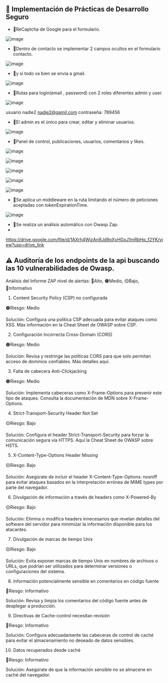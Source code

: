 ## 🚨 Implementación de Prácticas de Desarrollo Seguro
- 🔹ReCaptcha de Google para el formulario.

![image](https://github.com/MamenFB/BLOG/assets/106315129/402a97a6-7262-46e2-9d29-88550c7108ee)

- 🔹Dentro de contacto se implementar 2 campos ocultos en el formulario contacto.

![image](https://github.com/MamenFB/BLOG/assets/106315129/75892841-6e0a-48fd-8f1a-ea86603d7391)

- 🔹y si todo va bien se envia a gmail.

![image](https://github.com/MamenFB/BLOG/assets/106315129/9f6bcaa2-d3bf-4c6a-a992-008583c4e073)

- 🔹Rutas para login(email , password) con 2 roles diferentes admin y user.

![image](https://github.com/MamenFB/BLOG/assets/106315129/84244f95-51bb-44f7-aa13-a8a406014377)


usuario 
nadie2
nadie2@gamil.com
contraseña:
789456
- 🔹El admin es el único para crear, editar y eliminar usuarios.

![image](https://github.com/MamenFB/BLOG/assets/106315129/a577c29c-6a00-413f-bffd-0d78cbf9517d)

- 🔹Panel de control, publicaciones, usuarios, comentarios y likes.

![image](https://github.com/MamenFB/BLOG/assets/106315129/a9e50161-e12f-472b-a7f3-c039d9fa8159)

![image](https://github.com/MamenFB/BLOG/assets/106315129/bdd0cacf-618f-4608-bd3b-dbe5bdab22e2)

![image](https://github.com/MamenFB/BLOG/assets/106315129/42e5a177-1d13-4f36-854a-479a543c5229)

![image](https://github.com/MamenFB/BLOG/assets/106315129/c958faee-fb1a-411e-bcde-fcca35c95858)

![image](https://github.com/MamenFB/BLOG/assets/106315129/4ae50b68-3964-4840-8129-187d4cdac687)

- 🔹Se aplica un middleware en la ruta limitando el número de peticiones aceptadas con tokenExpirationTime.


![image](https://github.com/MamenFB/BLOG/assets/106315129/91da87ad-dea7-4148-8ccd-e0908e6a83ec)

- 🔹Se realiza un análisis automático con Owasp Zap.
- 
https://drive.google.com/file/d/1AXrh4WjzAn9Jd9oXyHGxJ1mRbHq_f2YK/view?usp=drive_link

## ⚠️ Auditoría de los endpoints de la api buscando las 10 vulnerabilidades de Owasp.

Análisis del Informe ZAP nivel de alertas: 🔴Alto, 🟠Medio, 🟡Bajo, 🔵Informativo

1. Content Security Policy (CSP) no configurada

🟠Riesgo: Medio

Solución: Configura una política CSP adecuada para evitar ataques como XSS. Más información en la Cheat Sheet de OWASP sobre CSP.

2. Configuración Incorrecta Cross-Domain (CORS)

🟠Riesgo: Medio

Solución: Revisa y restringe las políticas CORS para que solo permitan acceso de dominios confiables. Más detalles aquí.

3. Falta de cabecera Anti-Clickjacking

🟠Riesgo: Medio

Solución: Implementa cabeceras como X-Frame-Options para prevenir este tipo de ataques. Consulta la documentación de MDN sobre X-Frame-Options.

4. Strict-Transport-Security Header Not Set

🟡Riesgo: Bajo

Solución: Configura el header Strict-Transport-Security para forzar la comunicación segura vía HTTPS. Aquí la Cheat Sheet de OWASP sobre HSTS.

5. X-Content-Type-Options Header Missing

🟡Riesgo: Bajo

Solución: Asegúrate de incluir el header X-Content-Type-Options: nosniff para evitar ataques basados en la interpretación errónea de MIME types por parte del navegador.

6. Divulgación de información a través de headers como X-Powered-By

🟡Riesgo: Bajo

Solución: Elimina o modifica headers innecesarios que revelan detalles del software del servidor para minimizar la información disponible para los atacantes.

7. Divulgación de marcas de tiempo Unix

🟡Riesgo: Bajo

Solución: Evita exponer marcas de tiempo Unix en nombres de archivos o URLs, que podrían ser utilizados para determinar versiones o configuraciones del sistema.

8. Información potencialmente sensible en comentarios en código fuente

🔵Riesgo: Informativo

Solución: Revisa y limpia los comentarios del código fuente antes de desplegar a producción.

9. Directivas de Cache-control necesitan revisión

🔵Riesgo: Informativo

Solución: Configura adecuadamente las cabeceras de control de caché para evitar el almacenamiento no deseado de datos sensibles.

10. Datos recuperados desde caché

🔵Riesgo: Informativo

Solución: Asegúrate de que la información sensible no se almacene en caché del navegador.